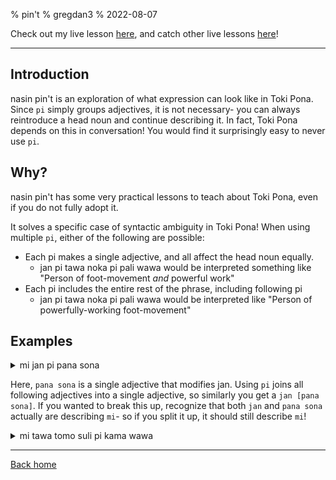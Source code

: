 % pin't
% gregdan3
% 2022-08-07

Check out my live lesson [here](https://www.youtube.com/watch?v=HnNDgu-Z0y4), and catch other live lessons [here](https://discord.com/invite/acN3PD5y7M)!

---

## Introduction

nasin pin't is an exploration of what expression can look like in Toki Pona. Since `pi` simply groups adjectives, it is not necessary- you can always reintroduce a head noun and continue describing it. In fact, Toki Pona depends on this in conversation! You would find it surprisingly easy to never use `pi`.

## Why?

nasin pin't has some very practical lessons to teach about Toki Pona, even if you do not fully adopt it.

It solves a specific case of syntactic ambiguity in Toki Pona! When using multiple `pi`, either of the following are possible:

- Each pi makes a single adjective, and all affect the head noun equally.
  - jan pi tawa noka pi pali wawa would be interpreted something like "Person of foot-movement _and_ powerful work"
- Each pi includes the entire rest of the phrase, including following pi
  - jan pi tawa noka pi pali wawa would be interpreted like "Person of powerfully-working foot-movement"

## Examples

<details><summary> mi jan pi pana sona </summary>
mi jan. mi pana sona.
</details>

Here, `pana sona` is a single adjective that modifies jan. Using `pi` joins all following adjectives into a single adjective, so similarly you get a `jan [pana sona]`. If you wanted to break this up, recognize that both `jan` and `pana sona` actually are describing `mi`- so if you split it up, it should still describe `mi`!

<details><summary> mi tawa tomo suli pi kama wawa </summary>
mi tawa tomo suli. tomo la mi kama wawa
</details>

---

[Back home](/toki-pona/)
